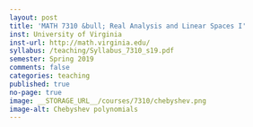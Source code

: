 ```yaml
---
layout: post
title: 'MATH 7310 &bull; Real Analysis and Linear Spaces I'
inst: University of Virginia
inst-url: http://math.virginia.edu/
syllabus: /teaching/Syllabus_7310_s19.pdf
semester: Spring 2019
comments: false
categories: teaching
published: true
no-page: true
image: __STORAGE_URL__/courses/7310/chebyshev.png
image-alt: Chebyshev polynomials
---
```


